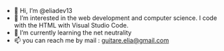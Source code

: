 - 👋 Hi, I’m @eliadev13
- 👀 I’m interested in the web development  and  computer science. I code with the HTML with Visual Studio Code.
- 🌱 I’m currently learning  the net neutrality
- 📫 you can reach me by mail : guitare.elia@gmail.com
